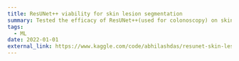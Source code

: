 ```yaml
---
title: ResUNet++ viability for skin lesion segmentation
summary: Tested the efficacy of ResUNet++(used for colonoscopy) on skin lesions
tags:
  - ML
date: 2022-01-01
external_link: https://www.kaggle.com/code/abhilashdas/resunet-skin-lesion/notebook
---
```

